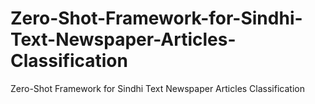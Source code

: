 # Zero-Shot-Framework-for-Sindhi-Text-Newspaper-Articles-Classification
Zero-Shot Framework for Sindhi Text Newspaper Articles Classification
